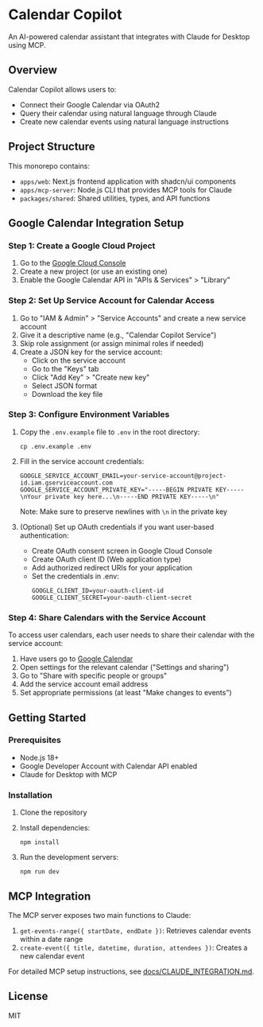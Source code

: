 # Calendar Copilot

An AI-powered calendar assistant that integrates with Claude for Desktop using MCP.

## Overview

Calendar Copilot allows users to:

- Connect their Google Calendar via OAuth2
- Query their calendar using natural language through Claude
- Create new calendar events using natural language instructions

## Project Structure

This monorepo contains:

- `apps/web`: Next.js frontend application with shadcn/ui components
- `apps/mcp-server`: Node.js CLI that provides MCP tools for Claude
- `packages/shared`: Shared utilities, types, and API functions

## Google Calendar Integration Setup

### Step 1: Create a Google Cloud Project

1. Go to the [Google Cloud Console](https://console.cloud.google.com/)
2. Create a new project (or use an existing one)
3. Enable the Google Calendar API in "APIs & Services" > "Library"

### Step 2: Set Up Service Account for Calendar Access

1. Go to "IAM & Admin" > "Service Accounts" and create a new service account
2. Give it a descriptive name (e.g., "Calendar Copilot Service")
3. Skip role assignment (or assign minimal roles if needed)
4. Create a JSON key for the service account:
   - Click on the service account
   - Go to the "Keys" tab
   - Click "Add Key" > "Create new key"
   - Select JSON format
   - Download the key file

### Step 3: Configure Environment Variables

1. Copy the `.env.example` file to `.env` in the root directory:
   ```
   cp .env.example .env
   ```

2. Fill in the service account credentials:
   ```
   GOOGLE_SERVICE_ACCOUNT_EMAIL=your-service-account@project-id.iam.gserviceaccount.com
   GOOGLE_SERVICE_ACCOUNT_PRIVATE_KEY="-----BEGIN PRIVATE KEY-----\nYour private key here...\n-----END PRIVATE KEY-----\n"
   ```
   
   Note: Make sure to preserve newlines with `\n` in the private key

3. (Optional) Set up OAuth credentials if you want user-based authentication:
   - Create OAuth consent screen in Google Cloud Console
   - Create OAuth client ID (Web application type)
   - Add authorized redirect URIs for your application
   - Set the credentials in .env:
     ```
     GOOGLE_CLIENT_ID=your-oauth-client-id
     GOOGLE_CLIENT_SECRET=your-oauth-client-secret
     ```

### Step 4: Share Calendars with the Service Account

To access user calendars, each user needs to share their calendar with the service account:

1. Have users go to [Google Calendar](https://calendar.google.com/)
2. Open settings for the relevant calendar ("Settings and sharing")
3. Go to "Share with specific people or groups"
4. Add the service account email address
5. Set appropriate permissions (at least "Make changes to events")

## Getting Started

### Prerequisites

- Node.js 18+
- Google Developer Account with Calendar API enabled
- Claude for Desktop with MCP

### Installation

1. Clone the repository
2. Install dependencies:
   ```
   npm install
   ```

3. Run the development servers:
   ```
   npm run dev
   ```

## MCP Integration

The MCP server exposes two main functions to Claude:

1. `get-events-range({ startDate, endDate })`: Retrieves calendar events within a date range
2. `create-event({ title, datetime, duration, attendees })`: Creates a new calendar event

For detailed MCP setup instructions, see [docs/CLAUDE_INTEGRATION.md](docs/CLAUDE_INTEGRATION.md).

## License

MIT 